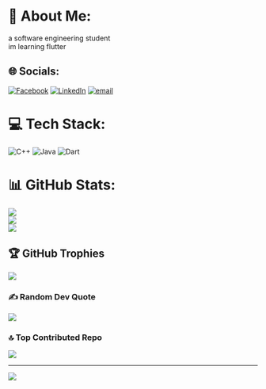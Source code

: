 # 💫 About Me:
a software engineering student<br>im learning flutter 


## 🌐 Socials:
[![Facebook](https://img.shields.io/badge/Facebook-%231877F2.svg?logo=Facebook&logoColor=white)](https://facebook.com/https://www.facebook.com/reemibrahimnairat) [![LinkedIn](https://img.shields.io/badge/LinkedIn-%230077B5.svg?logo=linkedin&logoColor=white)](https://linkedin.com/in/https://www.linkedin.com/public-profile/settings?trk=d_flagship3_profile_self_view_public_profile) [![email](https://img.shields.io/badge/Email-D14836?logo=gmail&logoColor=white)](mailto:reemprograming@gmail.com) 

# 💻 Tech Stack:
![C++](https://img.shields.io/badge/c++-%2300599C.svg?style=for-the-badge&logo=c%2B%2B&logoColor=white) ![Java](https://img.shields.io/badge/java-%23ED8B00.svg?style=for-the-badge&logo=openjdk&logoColor=white) ![Dart](https://img.shields.io/badge/dart-%230175C2.svg?style=for-the-badge&logo=dart&logoColor=white)
# 📊 GitHub Stats:
![](https://github-readme-stats.vercel.app/api?username=reemibrahim17&theme=dark&hide_border=true&include_all_commits=true&count_private=true)<br/>
![](https://nirzak-streak-stats.vercel.app/?user=reemibrahim17&theme=dark&hide_border=true)<br/>
![](https://github-readme-stats.vercel.app/api/top-langs/?username=reemibrahim17&theme=dark&hide_border=true&include_all_commits=true&count_private=true&layout=compact)

## 🏆 GitHub Trophies
![](https://github-profile-trophy.vercel.app/?username=reemibrahim17&theme=radical&no-frame=false&no-bg=false&margin-w=4)

### ✍️ Random Dev Quote
![](https://quotes-github-readme.vercel.app/api?type=horizontal&theme=radical)

### 🔝 Top Contributed Repo
![](https://github-contributor-stats.vercel.app/api?username=reemibrahim17&limit=5&theme=dark&combine_all_yearly_contributions=true)

---
[![](https://visitcount.itsvg.in/api?id=reemibrahim17&icon=0&color=0)](https://visitcount.itsvg.in)

<!-- Proudly created with GPRM ( https://gprm.itsvg.in ) -->

